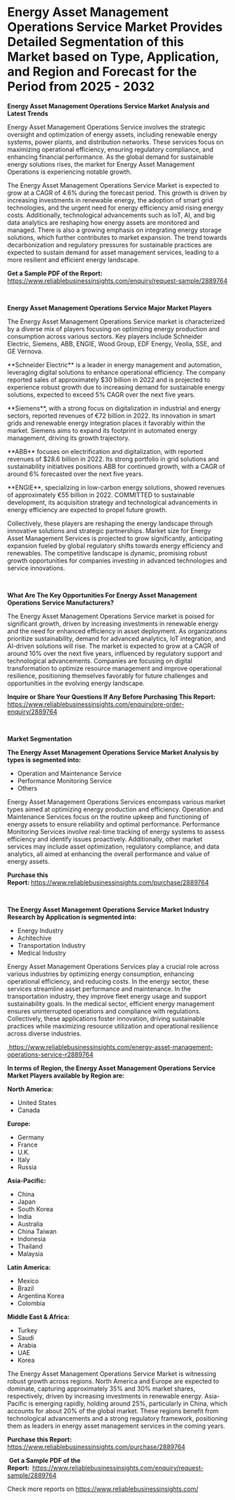 <p><h1>Energy Asset Management Operations Service Market Provides Detailed Segmentation of this Market based on Type, Application, and Region and Forecast for the Period from 2025 - 2032</h1></p><p><strong>Energy Asset Management Operations Service Market Analysis and Latest Trends</strong></p>
<p><p>Energy Asset Management Operations Service involves the strategic oversight and optimization of energy assets, including renewable energy systems, power plants, and distribution networks. These services focus on maximizing operational efficiency, ensuring regulatory compliance, and enhancing financial performance. As the global demand for sustainable energy solutions rises, the market for Energy Asset Management Operations is experiencing notable growth. </p><p>The Energy Asset Management Operations Service Market is expected to grow at a CAGR of 4.6% during the forecast period. This growth is driven by increasing investments in renewable energy, the adoption of smart grid technologies, and the urgent need for energy efficiency amid rising energy costs. Additionally, technological advancements such as IoT, AI, and big data analytics are reshaping how energy assets are monitored and managed. There is also a growing emphasis on integrating energy storage solutions, which further contributes to market expansion. The trend towards decarbonization and regulatory pressures for sustainable practices are expected to sustain demand for asset management services, leading to a more resilient and efficient energy landscape.</p></p>
<p><strong>Get a Sample PDF of the Report:&nbsp;</strong> <a href="https://www.reliablebusinessinsights.com/enquiry/request-sample/2889764?utm_campaign=2289&utm_medium=2&utm_source=Github&utm_content=ia&utm_term=14032025&utm_id=energy-asset-management-operations-service">https://www.reliablebusinessinsights.com/enquiry/request-sample/2889764</a></p>
<p>&nbsp;</p>
<p><strong>Energy Asset Management Operations Service Major Market Players</strong></p>
<p><p>The Energy Asset Management Operations Service market is characterized by a diverse mix of players focusing on optimizing energy production and consumption across various sectors. Key players include Schneider Electric, Siemens, ABB, ENGIE, Wood Group, EDF Energy, Veolia, SSE, and GE Vernova.</p><p>**Schneider Electric** is a leader in energy management and automation, leveraging digital solutions to enhance operational efficiency. The company reported sales of approximately $30 billion in 2022 and is projected to experience robust growth due to increasing demand for sustainable energy solutions, expected to exceed 5% CAGR over the next five years.</p><p>**Siemens**, with a strong focus on digitalization in industrial and energy sectors, reported revenues of €72 billion in 2022. Its innovation in smart grids and renewable energy integration places it favorably within the market. Siemens aims to expand its footprint in automated energy management, driving its growth trajectory.</p><p>**ABB** focuses on electrification and digitalization, with reported revenues of $28.6 billion in 2022. Its strong portfolio in grid solutions and sustainability initiatives positions ABB for continued growth, with a CAGR of around 6% forecasted over the next five years.</p><p>**ENGIE**, specializing in low-carbon energy solutions, showed revenues of approximately €55 billion in 2022. COMMITTED to sustainable development, its acquisition strategy and technological advancements in energy efficiency are expected to propel future growth.</p><p>Collectively, these players are reshaping the energy landscape through innovative solutions and strategic partnerships. Market size for Energy Asset Management Services is projected to grow significantly, anticipating expansion fueled by global regulatory shifts towards energy efficiency and renewables. The competitive landscape is dynamic, promising robust growth opportunities for companies investing in advanced technologies and service innovations.</p></p>
<p>&nbsp;</p>
<p><strong>What Are The Key Opportunities For Energy Asset Management Operations Service Manufacturers?</strong></p>
<p><p>The Energy Asset Management Operations Service market is poised for significant growth, driven by increasing investments in renewable energy and the need for enhanced efficiency in asset deployment. As organizations prioritize sustainability, demand for advanced analytics, IoT integration, and AI-driven solutions will rise. The market is expected to grow at a CAGR of around 10% over the next five years, influenced by regulatory support and technological advancements. Companies are focusing on digital transformation to optimize resource management and improve operational resilience, positioning themselves favorably for future challenges and opportunities in the evolving energy landscape.</p></p>
<p><strong>Inquire or Share Your Questions If Any Before Purchasing This Report:</strong> <a href="https://www.reliablebusinessinsights.com/enquiry/pre-order-enquiry/2889764?utm_campaign=2289&utm_medium=2&utm_source=Github&utm_content=ia&utm_term=14032025&utm_id=energy-asset-management-operations-service">https://www.reliablebusinessinsights.com/enquiry/pre-order-enquiry/2889764</a></p>
<p>&nbsp;</p>
<p><strong>Market Segmentation</strong></p>
<p><strong>The Energy Asset Management Operations Service Market Analysis by types is segmented into:</strong></p>
<p><ul><li>Operation and Maintenance Service</li><li>Performance Monitoring Service</li><li>Others</li></ul></p>
<p><p>Energy Asset Management Operations Services encompass various market types aimed at optimizing energy production and efficiency. Operation and Maintenance Services focus on the routine upkeep and functioning of energy assets to ensure reliability and optimal performance. Performance Monitoring Services involve real-time tracking of energy systems to assess efficiency and identify issues proactively. Additionally, other market services may include asset optimization, regulatory compliance, and data analytics, all aimed at enhancing the overall performance and value of energy assets.</p></p>
<p><strong>Purchase this Report:&nbsp;</strong><a href="https://www.reliablebusinessinsights.com/purchase/2889764?utm_campaign=2289&utm_medium=2&utm_source=Github&utm_content=ia&utm_term=14032025&utm_id=energy-asset-management-operations-service">https://www.reliablebusinessinsights.com/purchase/2889764</a></p>
<p>&nbsp;</p>
<p><strong>The Energy Asset Management Operations Service Market Industry Research by Application is segmented into:</strong></p>
<p><ul><li>Energy Industry</li><li>Achitechive</li><li>Transportation Industry</li><li>Medical Industry</li></ul></p>
<p><p>Energy Asset Management Operations Services play a crucial role across various industries by optimizing energy consumption, enhancing operational efficiency, and reducing costs. In the energy sector, these services streamline asset performance and maintenance. In the transportation industry, they improve fleet energy usage and support sustainability goals. In the medical sector, efficient energy management ensures uninterrupted operations and compliance with regulations. Collectively, these applications foster innovation, driving sustainable practices while maximizing resource utilization and operational resilience across diverse industries.</p></p>
<p><a href="https://www.reliablebusinessinsights.com/energy-asset-management-operations-service-r2889764?utm_campaign=2289&utm_medium=2&utm_source=Github&utm_content=ia&utm_term=14032025&utm_id=energy-asset-management-operations-service">&nbsp;https://www.reliablebusinessinsights.com/energy-asset-management-operations-service-r2889764</a></p>
<p><strong>In terms of Region, the Energy Asset Management Operations Service Market Players available by Region are:</strong></p>
<p>
    <p> <strong> North America: </strong>
        <ul>
            <li>United States</li>
            <li>Canada</li>
        </ul>
        </p> 
    <p> <strong> Europe: </strong>
        <ul>
            <li>Germany</li>
            <li>France</li>
            <li>U.K.</li>
            <li>Italy</li>
            <li>Russia</li>
        </ul>
        </p> 
    <p> <strong> Asia-Pacific: </strong>
        <ul>
            <li>China</li>
            <li>Japan</li>
            <li>South Korea</li>
            <li>India</li>
            <li>Australia</li>
            <li>China Taiwan</li>
            <li>Indonesia</li>
            <li>Thailand</li>
            <li>Malaysia</li>
        </ul>
        </p> 
    <p> <strong> Latin America: </strong>
        <ul>
            <li>Mexico</li>
            <li>Brazil</li>
            <li>Argentina Korea</li>
            <li>Colombia</li>
        </ul>
        </p> 
    <p> <strong> Middle East & Africa: </strong>
        <ul>
            <li>Turkey</li>
            <li>Saudi</li>
            <li>Arabia</li>
            <li>UAE</li>
            <li>Korea</li>
        </ul>
    </p>
    </p>
<p><p>The Energy Asset Management Operations Service Market is witnessing robust growth across regions. North America and Europe are expected to dominate, capturing approximately 35% and 30% market shares, respectively, driven by increasing investments in renewable energy. Asia-Pacific is emerging rapidly, holding around 25%, particularly in China, which accounts for about 20% of the global market. These regions benefit from technological advancements and a strong regulatory framework, positioning them as leaders in energy asset management services in the coming years.</p></p>
<p><strong>Purchase this Report: </strong><a href="https://www.reliablebusinessinsights.com/purchase/2889764?utm_campaign=2289&utm_medium=2&utm_source=Github&utm_content=ia&utm_term=14032025&utm_id=energy-asset-management-operations-service">https://www.reliablebusinessinsights.com/purchase/2889764</a></p>
<p>&nbsp;<strong>Get a Sample PDF of the Report:&nbsp;&nbsp;</strong><a href="https://www.reliablebusinessinsights.com/enquiry/request-sample/2889764?utm_campaign=2289&utm_medium=2&utm_source=Github&utm_content=ia&utm_term=14032025&utm_id=energy-asset-management-operations-service">https://www.reliablebusinessinsights.com/enquiry/request-sample/2889764</a></p>
<p><strong></strong></p>
<p>Check more reports on <a href="https://www.reliablebusinessinsights.com/?utm_campaign=2289&utm_medium=2&utm_source=Github&utm_content=ia&utm_term=14032025&utm_id=energy-asset-management-operations-service">https://www.reliablebusinessinsights.com/</a></p>